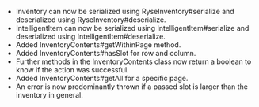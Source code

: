 * Inventory can now be serialized using RyseInventory#serialize and deserialized using RyseInventory#deserialize.
* IntelligentItem can now be serialized using IntelligentItem#serialize and deserialized using
  IntelligentItem#deserialize.
* Added InventoryContents#getWithinPage method.
* Added InventoryContents#hasSlot for row and column.
* Further methods in the InventoryContents class now return a boolean to know if the action was successful.
* Added InventoryContents#getAll for a specific page.
* An error is now predominantly thrown if a passed slot is larger than the inventory in general.